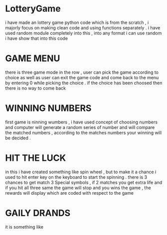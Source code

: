 # LotteryGame
i have made an lottery game python code which is from the scratch , i majorly focus on making clean code and using functions separately . i have used random module completely into this , into any format i can use random i have show that into this code 
# GAME MENU
there is three game mode in the row , user can pick the game according to choice as well as user can exit the game code and come back to the menu by entering 0 while picking the choice . if the choice has been choosed then there is no way to come back 
# WINNING NUMBERS  
first game is ninning wumbers , i have used concept of choosing numbers and computer will generate a random series of number and will compare the matched numbers , according to the matches numbers your winning will be decided .
# HIT THE LUCK
in this i have created something like spin wheel , but to make it a chance i used to hit enter key on the keyboard to start the spinning . 
there is 3 chances to get match 3 Special symbols , if 2 matches you get extra life and if you hit all three same the game will stop and you wins the game , the rewards will display which are coded with respect to the game 
# GAILY DRANDS 
it is something like

